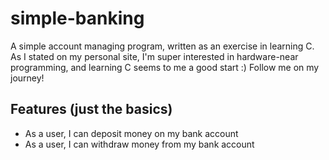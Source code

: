 # simple-banking
A simple account managing program, written as an exercise in learning C. 
As I stated on my personal site, I'm super interested in hardware-near programming, and learning C seems to me a good start :)
Follow me on my journey!

## Features (just the basics)
- As a user, I can deposit money on my bank account
- As a user, I can withdraw money from my bank account

